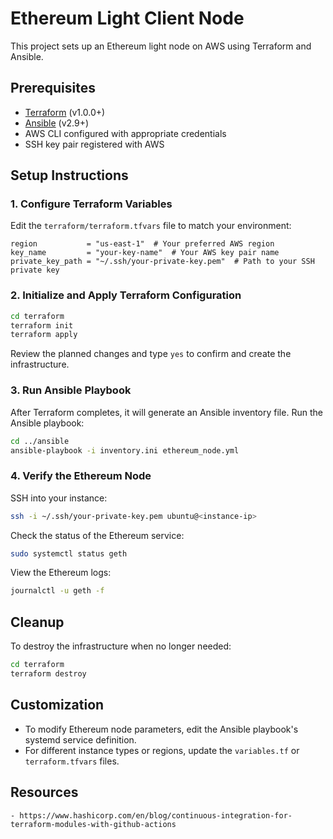 # Ethereum Light Client Node

This project sets up an Ethereum light node on AWS using Terraform and Ansible.

## Prerequisites

- [Terraform](https://www.terraform.io/downloads.html) (v1.0.0+)
- [Ansible](https://docs.ansible.com/ansible/latest/installation_guide/intro_installation.html) (v2.9+)
- AWS CLI configured with appropriate credentials
- SSH key pair registered with AWS

## Setup Instructions

### 1. Configure Terraform Variables

Edit the `terraform/terraform.tfvars` file to match your environment:

```hcl
region           = "us-east-1"  # Your preferred AWS region
key_name         = "your-key-name"  # Your AWS key pair name
private_key_path = "~/.ssh/your-private-key.pem"  # Path to your SSH private key
```

### 2. Initialize and Apply Terraform Configuration

```bash
cd terraform
terraform init
terraform apply
```

Review the planned changes and type `yes` to confirm and create the infrastructure.

### 3. Run Ansible Playbook

After Terraform completes, it will generate an Ansible inventory file. Run the Ansible playbook:

```bash
cd ../ansible
ansible-playbook -i inventory.ini ethereum_node.yml
```

### 4. Verify the Ethereum Node

SSH into your instance:

```bash
ssh -i ~/.ssh/your-private-key.pem ubuntu@<instance-ip>
```

Check the status of the Ethereum service:

```bash
sudo systemctl status geth
```

View the Ethereum logs:

```bash
journalctl -u geth -f
```

## Cleanup

To destroy the infrastructure when no longer needed:

```bash
cd terraform
terraform destroy
```

## Customization

- To modify Ethereum node parameters, edit the Ansible playbook's systemd service definition.
- For different instance types or regions, update the `variables.tf` or `terraform.tfvars` files.

## Resources

    - https://www.hashicorp.com/en/blog/continuous-integration-for-terraform-modules-with-github-actions